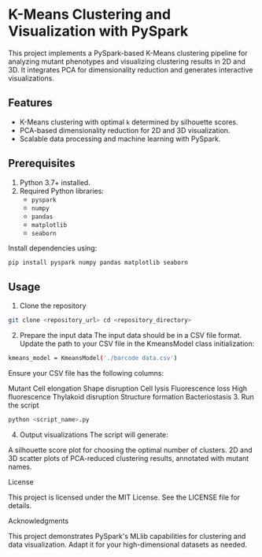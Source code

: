# K-Means Clustering and Visualization with PySpark

This project implements a PySpark-based K-Means clustering pipeline for analyzing mutant phenotypes and visualizing clustering results in 2D and 3D. It integrates PCA for dimensionality reduction and generates interactive visualizations.

## Features

- K-Means clustering with optimal `k` determined by silhouette scores.
- PCA-based dimensionality reduction for 2D and 3D visualization.
- Scalable data processing and machine learning with PySpark.

## Prerequisites

1. Python 3.7+ installed.
2. Required Python libraries:
   - `pyspark`
   - `numpy`
   - `pandas`
   - `matplotlib`
   - `seaborn`

Install dependencies using:

```bash
pip install pyspark numpy pandas matplotlib seaborn
```

## Usage

1. Clone the repository
```bash
git clone <repository_url> cd <repository_directory>
```
2. Prepare the input data
The input data should be in a CSV file format. Update the path to your CSV file in the KmeansModel class initialization:
```bash
kmeans_model = KmeansModel('./barcode data.csv')
```
Ensure your CSV file has the following columns:

Mutant	Cell elongation	Shape disruption	Cell lysis	Fluorescence loss	High fluorescence	Thylakoid disruption	Structure formation	Bacteriostasis
3. Run the script
```bash
python <script_name>.py
```
4. Output visualizations
The script will generate:

A silhouette score plot for choosing the optimal number of clusters.
2D and 3D scatter plots of PCA-reduced clustering results, annotated with mutant names.

License

This project is licensed under the MIT License. See the LICENSE file for details.

Acknowledgments

This project demonstrates PySpark's MLlib capabilities for clustering and data visualization. Adapt it for your high-dimensional datasets as needed.
